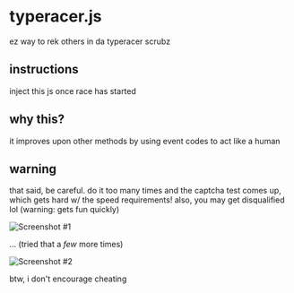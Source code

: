 typeracer.js
============

ez way to rek others in da typeracer scrubz


## instructions

inject this js once race has started


## why this?

it improves upon other methods by using event codes to act like a human


## warning

that said, be careful. do it too many times and the captcha test comes up, which gets hard w/ the speed requirements! also, you may get disqualified lol (warning: gets fun quickly)

![Screenshot #1](http://i.imgur.com/6IyFmeU.png)

... (tried that a *few* more times)

![Screenshot #2](http://i.imgur.com/RlDtSd5.png)

btw, i don't encourage cheating
